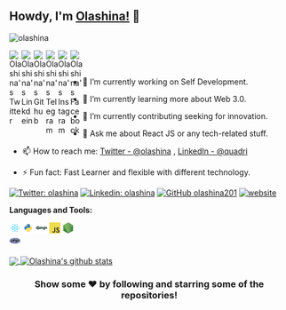 ## Howdy, I'm [Olashina!](https://olashina.netlify.com) 👋

<p align="left"> <img src="https://komarev.com/ghpvc/?username=olashina201&label=Views&color=blue&style=plastic" alt="olashina" /> </p>

<a href="https://twitter.com/OlashinaQuadri">
  <img align="left" alt="Olashina's Twitter" width="22px" src="https://cdn.jsdelivr.net/npm/simple-icons@v3/icons/twitter.svg" />
</a>
<a href="https://linkedin.com/in/quadri-sikiru-9634a5191">
  <img align="left" alt="Olashina's Linkdein" width="22px" src="https://cdn.jsdelivr.net/npm/simple-icons@v3/icons/linkedin.svg" />
</a>
<a href="https://github.com/olashina201">
  <img align="left" alt="Olashina's Github" width="22px" src="https://cdn.jsdelivr.net/npm/simple-icons@v3/icons/github.svg" />
</a>
<a href="https://t.me/imthepk">
  <img align="left" alt="Olashina's Telegram" width="22px" src="https://cdn.jsdelivr.net/npm/simple-icons@v3/icons/telegram.svg" />
</a>
<a href="https://instagram.com/olashina">
  <img align="left" alt="Olashina's Instagram" width="22px" src="https://cdn.jsdelivr.net/npm/simple-icons@v3/icons/instagram.svg" />
</a>
<a href="https://www.facebook.com/olashina">
  <img align="left" alt="Olashina's Facebook" width="22px" src="https://cdn.jsdelivr.net/npm/simple-icons@v3/icons/facebook.svg" />
</a>

<br/>
<br/>


- 🔭 I’m currently working on Self Development.

- 🌱 I’m currently learning more about Web 3.0.

- 👯 I’m currently contributing seeking for innovation.

- 💬 Ask me about React JS or any tech-related stuff.

- 📫 How to reach me: [Twitter - @olashina](https://twitter.com/olashina) , [LinkedIn - @quadri](https://linkedin.com/in/quadri-sikiru-9634a5191)

- ⚡ Fun fact: Fast Learner and flexible with different technology.

[![Twitter: olashina](https://img.shields.io/twitter/follow/olashina?style=social)](https://twitter.com/imthepk)
[![Linkedin: olashina](https://img.shields.io/badge/-olashina-blue?style=flat-square&logo=Linkedin&logoColor=white&link=https://www.linkedin.com/in/quadri-sikiru-9634a5191)](https://www.linkedin.com/in/quadri-sikiru-9634a5191)
[![GitHub olashina201](https://img.shields.io/github/followers/olashina201?label=follow&style=social)](https://github.com/olashina201)
[![website](https://img.shields.io/badge/PortfolioWebsite-olashina.netlify.com-2648ff?style=flat-square&logo=google-chrome)](https://olashina.netlify.app/)


**Languages and Tools:**  

<code><img height="20" src="https://raw.githubusercontent.com/github/explore/80688e429a7d4ef2fca1e82350fe8e3517d3494d/topics/react/react.png"></code>
<code><img height="20" src="https://raw.githubusercontent.com/github/explore/80688e429a7d4ef2fca1e82350fe8e3517d3494d/topics/python/python.png"></code>
<code><img height="20" src="https://raw.githubusercontent.com/github/explore/80688e429a7d4ef2fca1e82350fe8e3517d3494d/topics/django/django.png"></code>
<code><img height="20" src="https://raw.githubusercontent.com/github/explore/80688e429a7d4ef2fca1e82350fe8e3517d3494d/topics/javascript/javascript.png"></code>
<code><img height="20" src="https://raw.githubusercontent.com/github/explore/80688e429a7d4ef2fca1e82350fe8e3517d3494d/topics/nodejs/nodejs.png"></code>    
<code><img height="20" src="https://raw.githubusercontent.com/github/explore/80688e429a7d4ef2fca1e82350fe8e3517d3494d/topics/php/php.png"></code>    

<a href="https://github.com/olashina201">
  <img align="center" src="https://github-readme-stats.vercel.app/api/top-langs/?username=olashina201&theme=light&hide_langs_below=1" />
</a>
<a href="https://github.com/olashina201">
 <img align="center" src="https://github-readme-stats.vercel.app/api?username=olashina201&show_icons=true&theme=light&line_height=27" alt="Olashina's github stats"/>
</a>


<div align="center">

### Show some ❤️ by following and starring some of the repositories!

</div>

